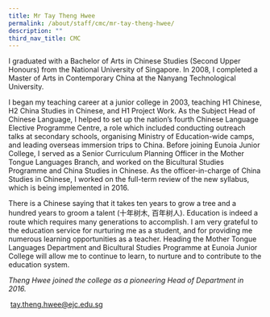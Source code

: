 ```yaml
---
title: Mr Tay Theng Hwee
permalink: /about/staff/cmc/mr-tay-theng-hwee/
description: ""
third_nav_title: CMC
---
```



I graduated with a Bachelor of Arts in Chinese Studies (Second Upper Honours) from the National University of Singapore. In 2008, I completed a Master of Arts in Contemporary China at the Nanyang Technological University.

I began my teaching career at a junior college in 2003, teaching H1 Chinese, H2 China Studies in Chinese, and H1 Project Work. As the Subject Head of Chinese Language, I helped to set up the nation’s fourth Chinese Language Elective Programme Centre, a role which included conducting outreach talks at secondary schools, organising Ministry of Education-wide camps, and leading overseas immersion trips to China. Before joining Eunoia Junior College, I served as a Senior Curriculum Planning Officer in the Mother Tongue Languages Branch, and worked on the Bicultural Studies Programme and China Studies in Chinese. As the officer-in-charge of China Studies in Chinese, I worked on the full-term review of the new syllabus, which is being implemented in 2016.

There is a Chinese saying that it takes ten years to grow a tree and a hundred years to groom a talent (十年树木, 百年树人). Education is indeed a route which requires many generations to accomplish. I am very grateful to the education service for nurturing me as a student, and for providing me numerous learning opportunities as a teacher. Heading the Mother Tongue Languages Department and Bicultural Studies Programme at Eunoia Junior College will allow me to continue to learn, to nurture and to contribute to the education system.

_Theng Hwee joined the college as a pioneering Head of Department in 2016._

 [tay.theng.hwee@ejc.edu.sg](mailto:tay.theng.hwee@ejc.edu.sg)